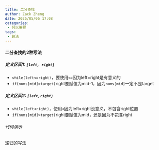 ```yaml
---
title: 二分查找
author: Zack Zheng
date: 2025/05/06 17:08
categories:
 - 何以编程
tags:
 - 算法
---
```


#### 二分查找的2种写法

##### 定义区间1: `[left, right]`

+ `while(left<=right)`，要使用`<=`因为left=right是有意义的
+ `if(nums[mid]>target)`right要赋值为mid-1，因为`nums[mid]`一定不是target  

##### 定义区间2: `[left,right)`

+ `while(left<right)`，使用`<`因为left=right没意义，不包含right位置
+ `if(nums[mid]>target)`right要赋值为mid，还是因为不包含right

###### 代码演示

<Suspense>
  <my-codes repo="o-algorithm" path="algorithm/数组常见题/二分查找/search.java" lang="java" />
</Suspense>


递归的写法

<Suspense>
  <my-codes repo="o-algorithm" path="dataStructure/二分查找/binarysearch.java" lang="java" />
</Suspense>



